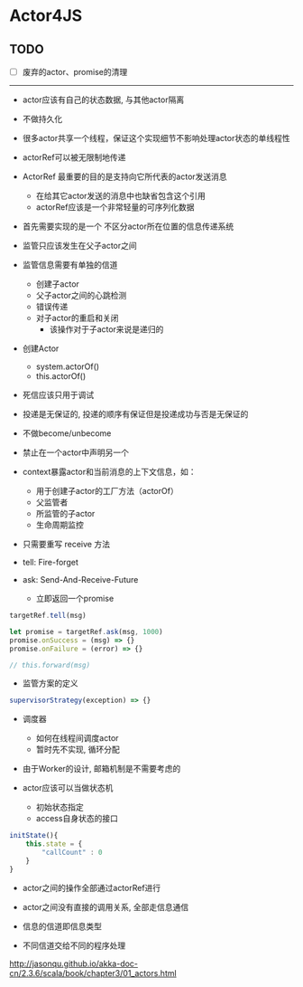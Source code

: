 # Actor4JS

## TODO
- [ ] 废弃的actor、promise的清理

---

- actor应该有自己的状态数据, 与其他actor隔离
- 不做持久化
- 很多actor共享一个线程，保证这个实现细节不影响处理actor状态的单线程性

- actorRef可以被无限制地传递
- ActorRef 最重要的目的是支持向它所代表的actor发送消息
    - 在给其它actor发送的消息中也缺省包含这个引用
    - actorRef应该是一个非常轻量的可序列化数据


- 首先需要实现的是一个 不区分actor所在位置的信息传递系统
- 监管只应该发生在父子actor之间
- 监管信息需要有单独的信道
    - 创建子actor
    - 父子actor之间的心跳检测
    - 错误传递
    - 对子actor的重启和关闭
        - 该操作对于子actor来说是递归的

- 创建Actor
    - system.actorOf()
    - this.actorOf()

- 死信应该只用于调试
- 投递是无保证的, 投递的顺序有保证但是投递成功与否是无保证的

- 不做become/unbecome

- 禁止在一个actor中声明另一个

- context暴露actor和当前消息的上下文信息，如：
    - 用于创建子actor的工厂方法（actorOf）
    - 父监管者
    - 所监管的子actor
    - 生命周期监控

- 只需要重写 receive 方法

- tell: Fire-forget
- ask: Send-And-Receive-Future
    - 立即返回一个promise

```javascript
targetRef.tell(msg)

let promise = targetRef.ask(msg, 1000)
promise.onSuccess = (msg) => {}
promise.onFailure = (error) => {}

// this.forward(msg)
```

- 监管方案的定义

```javascript
supervisorStrategy(exception) => {}
```

- 调度器
    - 如何在线程间调度actor
    - 暂时先不实现, 循环分配

- 由于Worker的设计, 邮箱机制是不需要考虑的

- actor应该可以当做状态机
    - 初始状态指定
    - access自身状态的接口

```javascript
initState(){
    this.state = {
        "callCount" : 0
    }
}
```

- actor之间的操作全部通过actorRef进行
- actor之间没有直接的调用关系, 全部走信息通信

- 信息的信道即信息类型
- 不同信道交给不同的程序处理

http://jasonqu.github.io/akka-doc-cn/2.3.6/scala/book/chapter3/01_actors.html
